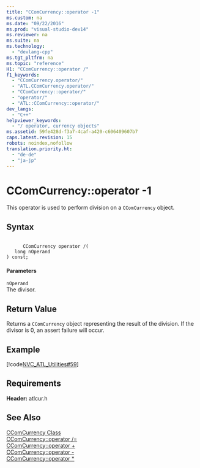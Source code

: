 ```yaml
---
title: "CComCurrency::operator -1"
ms.custom: na
ms.date: "09/22/2016"
ms.prod: "visual-studio-dev14"
ms.reviewer: na
ms.suite: na
ms.technology: 
  - "devlang-cpp"
ms.tgt_pltfrm: na
ms.topic: "reference"
H1: "CComCurrency::operator /"
f1_keywords: 
  - "CComCurrency.operator/"
  - "ATL.CComCurrency.operator/"
  - "CComCurrency::operator/"
  - "operator/"
  - "ATL::CComCurrency::operator/"
dev_langs: 
  - "C++"
helpviewer_keywords: 
  - "/ operator, currency objects"
ms.assetid: 59fe428d-f3a7-4caf-a420-c606409607b7
caps.latest.revision: 15
robots: noindex,nofollow
translation.priority.ht: 
  - "de-de"
  - "ja-jp"
---
```

# CComCurrency::operator -1
This operator is used to perform division on a `CComCurrency` object.  
  
## Syntax  
  
```  
  
      CComCurrency operator /(  
   long nOperand   
) const;  
```  
  
#### Parameters  
 `nOperand`  
 The divisor.  
  
## Return Value  
 Returns a `CComCurrency` object representing the result of the division. If the divisor is 0, an assert failure will occur.  
  
## Example  
 [!code[NVC_ATL_Utilities#59](../vs140/codesnippet/CPP/ccomcurrency--operator--1_1.cpp)]  
  
## Requirements  
 **Header:** atlcur.h  
  
## See Also  
 [CComCurrency Class](../vs140/ccomcurrency-class.md)   
 [CComCurrency::operator /=](../vs140/ccomcurrency--operator--=2.md)   
 [CComCurrency::operator +](../vs140/ccomcurrency--operator--.md)   
 [CComCurrency::operator -](../vs140/ccomcurrency--operator--2.md)   
 [CComCurrency::operator *](../vs140/ccomcurrency--operator--.md)